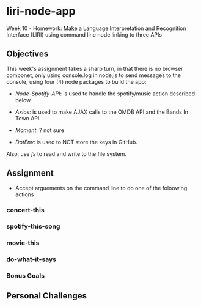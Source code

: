 # liri-node-app
Week 10 - Homework: Make a Language Interpretation and Recognition Interface (LIRI) using command line node linking to three APIs 

## Objectives

This week's assignment takes a sharp turn, in that there is no browser componet, only using console.log in node,js to send messages to the console, using four (4) node packages to build the app:

* _Node-Spotify-API_: is used to handle the spotify/music action described below

* _Axios_: is used to make AJAX calls to the OMDB API and the Bands In Town API

* _Moment_: ? not sure 

* _DotEnv_: is used to NOT store the keys in GitHub.

Also, use _fs_ to read and write to the file system.


## Assignment
 
* Accept arguements on the command line to do one of the foloowing actions

### concert-this 
### spotify-this-song
### movie-this
### do-what-it-says

### Bonus Goals

## Personal Challenges